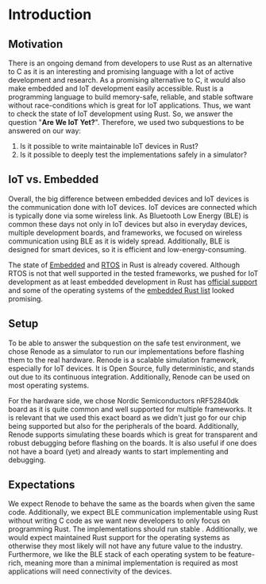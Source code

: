 # Introduction

## Motivation
There is an ongoing demand from developers to use Rust as an alternative to C as it is an interesting and promising language with a lot of active development and research. As a promising alternative to C, it would also make embedded and IoT development easily accessible. Rust is a programming language to build memory-safe, reliable, and stable software without race-conditions which is great for IoT applications. Thus, we want to check the state of IoT development using Rust. So, we answer the question "**Are We IoT Yet?**". Therefore, we used two subquestions to be answered on our way:
1. Is it possible to write maintainable IoT devices in Rust?
2. Is it possible to deeply test the implementations safely in a simulator?

## IoT vs. Embedded
Overall, the big difference between embedded devices and IoT devices is the communication done with IoT devices. IoT devices are connected which is typically done via some wireless link. As Bluetooth Low Energy (BLE) is common these days not only in IoT devices but also in everyday devices, multiple development boards, and frameworks, we focused on wireless communication using BLE as it is widely spread. Additionally, BLE is designed for smart devices, so it is efficient and low-energy-consuming.  

The state of [Embedded](https://www.rust-lang.org/what/embedded) and [RTOS](https://arewertosyet.com) in Rust is already covered. Although RTOS is not that well supported in the tested frameworks, we pushed for IoT development as at least embedded development in Rust has [official support](https://github.com/rust-embedded/wg) and some of the operating systems of the [embedded Rust list](https://github.com/rust-embedded/awesome-embedded-rust) looked promising. 

<!-- Removed ## Why Rust, as it is already answered in the first ## Motivation block -->

## Setup
To be able to answer the subquestion on the safe test environment, we chose Renode as a simulator to run our implementations before flashing them to the real hardware. Renode is a scalable simulation framework, especially for IoT devices. It is Open Source, fully deterministic, and stands out due to its continuous integration. Additionally, Renode can be used on most operating systems.

For the hardware side, we chose Nordic Semiconductors nRF52840dk board as it is quite common and well supported for multiple frameworks. It is relevant that we used this exact board as we didn't just go for our chip being supported but also for the peripherals of the board. Additionally, Renode supports simulating these boards which is great for transparent and robust debugging before flashing on the boards. It is also useful if one does not have a board (yet) and already wants to start implementing and debugging.

## Expectations
We expect Renode to behave the same as the boards when given the same code. Additionally, we expect BLE communication implementable using Rust without writing C code as we want new developers to only focus on programming Rust. The implementations should run stable <!-- TODO: Sepcify stable! -->. Additionally, we would expect maintained Rust support for the operating systems as otherwise they most likely will not have any future value to the industry. Furthermore, we like the BLE stack of each operating system to be feature-rich, meaning more than a minimal implementation is required as most applications will need connectivity of the devices.